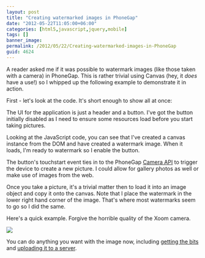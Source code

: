```yaml
---
layout: post
title: "Creating watermarked images in PhoneGap"
date: "2012-05-22T11:05:00+06:00"
categories: [html5,javascript,jquery,mobile]
tags: []
banner_image: 
permalink: /2012/05/22/Creating-watermarked-images-in-PhoneGap
guid: 4624
---
```


A reader asked me if it was possible to watermark images (like those taken with a camera) in PhoneGap. This is rather trivial using Canvas (hey, it <i>does</i> have a use!) so I whipped up the following example to demonstrate it in action.
<!--more-->
First - let's look at the code. It's short enough to show all at once:

<script src="https://gist.github.com/2769530.js?file=gistfile1.html"></script>

The UI for the application is just a header and a button. I've got the button initially disabled as I need to ensure some resources load before you start taking pictures. 

Looking at the JavaScript code, you can see that I've created a canvas instance from the DOM and have created a watermark image. When it loads, I'm ready to watermark so I enable the button.

The button's touchstart event ties in to the PhoneGap <a href="http://docs.phonegap.com/en/1.7.0/cordova_camera_camera.md.html#Camera">Camera API</a> to trigger the device to create a new picture. I could allow for gallery photos as well or make use of images from the web. 

Once you take a picture, it's a trivial matter then to load it into an image object and copy it onto the canvas. Note that I place the watermark in the lower right hand corner of the image. That's where most watermarks seem to go so I did the same.

Here's a quick example. Forgive the horrible quality of the Xoom camera.

<img src="https://static.raymondcamden.com/images/device-2012-05-22-095628.png" />

You can do anything you want with the image now, including <a href="http://stackoverflow.com/questions/1590965/uploading-canvas-image-data-to-the-server">getting the bits</a> and <a href="http://www.raymondcamden.com/index.cfm/2011/11/2/PhoneGap-file-upload-to-ColdFusion">uploading it to a server</a>.
